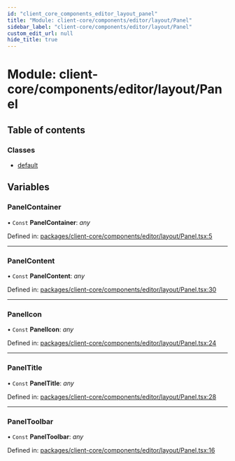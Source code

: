 ```yaml
---
id: "client_core_components_editor_layout_panel"
title: "Module: client-core/components/editor/layout/Panel"
sidebar_label: "client-core/components/editor/layout/Panel"
custom_edit_url: null
hide_title: true
---
```


# Module: client-core/components/editor/layout/Panel

## Table of contents

### Classes

- [default](../classes/client_core_components_editor_layout_panel.default.md)

## Variables

### PanelContainer

• `Const` **PanelContainer**: *any*

Defined in: [packages/client-core/components/editor/layout/Panel.tsx:5](https://github.com/xr3ngine/xr3ngine/blob/5a0f83ed8/packages/client-core/components/editor/layout/Panel.tsx#L5)

___

### PanelContent

• `Const` **PanelContent**: *any*

Defined in: [packages/client-core/components/editor/layout/Panel.tsx:30](https://github.com/xr3ngine/xr3ngine/blob/5a0f83ed8/packages/client-core/components/editor/layout/Panel.tsx#L30)

___

### PanelIcon

• `Const` **PanelIcon**: *any*

Defined in: [packages/client-core/components/editor/layout/Panel.tsx:24](https://github.com/xr3ngine/xr3ngine/blob/5a0f83ed8/packages/client-core/components/editor/layout/Panel.tsx#L24)

___

### PanelTitle

• `Const` **PanelTitle**: *any*

Defined in: [packages/client-core/components/editor/layout/Panel.tsx:28](https://github.com/xr3ngine/xr3ngine/blob/5a0f83ed8/packages/client-core/components/editor/layout/Panel.tsx#L28)

___

### PanelToolbar

• `Const` **PanelToolbar**: *any*

Defined in: [packages/client-core/components/editor/layout/Panel.tsx:16](https://github.com/xr3ngine/xr3ngine/blob/5a0f83ed8/packages/client-core/components/editor/layout/Panel.tsx#L16)
